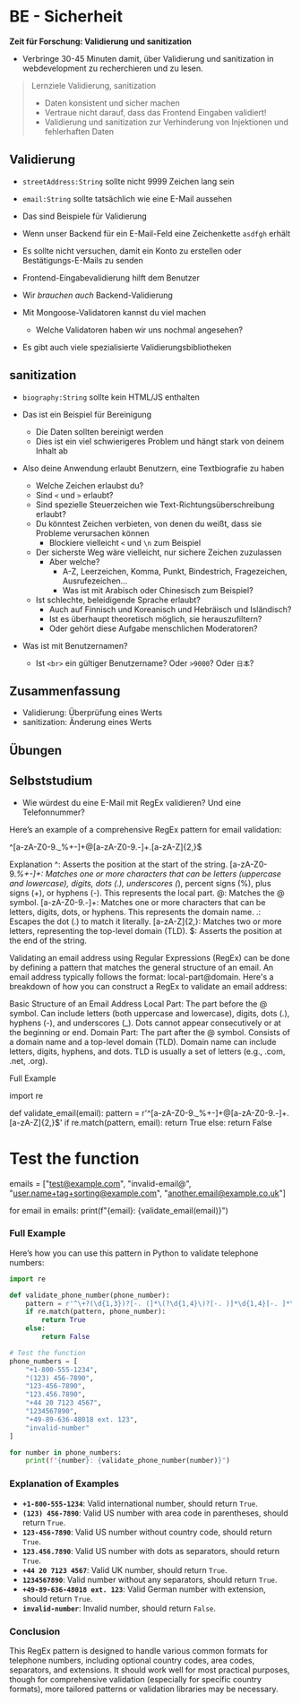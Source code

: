 # BE - Sicherheit 


**Zeit für Forschung: Validierung und sanitization**

  - Verbringe 30-45 Minuten damit, über Validierung und sanitization in webdevelopment zu recherchieren und zu lesen.


> Lernziele
> Validierung, sanitization
> - Daten konsistent und sicher machen
> - Vertraue nicht darauf, dass das Frontend Eingaben validiert!
> - Validierung und sanitization zur Verhinderung von Injektionen und fehlerhaften Daten

## Validierung

- `streetAddress:String` sollte nicht 9999 Zeichen lang sein
- `email:String` sollte tatsächlich wie eine E-Mail aussehen

- Das sind Beispiele für Validierung
- Wenn unser Backend für ein E-Mail-Feld eine Zeichenkette `asdfgh` erhält
- Es sollte nicht versuchen, damit ein Konto zu erstellen oder Bestätigungs-E-Mails zu senden

- Frontend-Eingabevalidierung hilft dem Benutzer
- Wir _brauchen auch_ Backend-Validierung
- Mit Mongoose-Validatoren kannst du viel machen
    - Welche Validatoren haben wir uns nochmal angesehen?

- Es gibt auch viele spezialisierte Validierungsbibliotheken

## sanitization

- `biography:String` sollte kein HTML/JS enthalten

- Das ist ein Beispiel für Bereinigung
    - Die Daten sollten bereinigt werden
    - Dies ist ein viel schwierigeres Problem und hängt stark von deinem Inhalt ab

- Also deine Anwendung erlaubt Benutzern, eine Textbiografie zu haben
    - Welche Zeichen erlaubst du?
    - Sind `<` und `>` erlaubt?
    - Sind spezielle Steuerzeichen wie Text-Richtungsüberschreibung erlaubt?
    - Du könntest Zeichen verbieten, von denen du weißt, dass sie Probleme verursachen können
        - Blockiere vielleicht `<` und `\n` zum Beispiel
    - Der sicherste Weg wäre vielleicht, nur sichere Zeichen zuzulassen
        - Aber welche?
            - A-Z, Leerzeichen, Komma, Punkt, Bindestrich, Fragezeichen, Ausrufezeichen...
            - Was ist mit Arabisch oder Chinesisch zum Beispiel?
    - Ist schlechte, beleidigende Sprache erlaubt?
        - Auch auf Finnisch und Koreanisch und Hebräisch und Isländisch?
        - Ist es überhaupt theoretisch möglich, sie herauszufiltern?
        - Oder gehört diese Aufgabe menschlichen Moderatoren?

- Was ist mit Benutzernamen?
    - Ist `<br>` ein gültiger Benutzername? Oder `>9000`? Oder `日本`?




## Zusammenfassung

- Validierung: Überprüfung eines Werts
- sanitization: Änderung eines Werts

## Übungen


## Selbststudium

- Wie würdest du eine E-Mail mit RegEx validieren? Und eine Telefonnummer?

Here’s an example of a comprehensive RegEx pattern for email validation:


^[a-zA-Z0-9._%+-]+@[a-zA-Z0-9.-]+\.[a-zA-Z]{2,}$

Explanation
^: Asserts the position at the start of the string.
[a-zA-Z0-9._%+-]+: Matches one or more characters that can be letters (uppercase and lowercase), digits, dots (.), underscores (_), percent signs (%), plus signs (+), or hyphens (-). This represents the local part.
@: Matches the @ symbol.
[a-zA-Z0-9.-]+: Matches one or more characters that can be letters, digits, dots, or hyphens. This represents the domain name.
\.: Escapes the dot (.) to match it literally.
[a-zA-Z]{2,}: Matches two or more letters, representing the top-level domain (TLD).
$: Asserts the position at the end of the string.









Validating an email address using Regular Expressions (RegEx) can be done by defining a pattern that matches the general structure of an email. An email address typically follows the format: local-part@domain. Here's a breakdown of how you can construct a RegEx to validate an email address:

Basic Structure of an Email Address
Local Part: The part before the @ symbol.
Can include letters (both uppercase and lowercase), digits, dots (.), hyphens (-), and underscores (_).
Dots cannot appear consecutively or at the beginning or end.
Domain Part: The part after the @ symbol.
Consists of a domain name and a top-level domain (TLD).
Domain name can include letters, digits, hyphens, and dots.
TLD is usually a set of letters (e.g., .com, .net, .org).

Full Example


import re

def validate_email(email):
    pattern = r'^[a-zA-Z0-9._%+-]+@[a-zA-Z0-9.-]+\.[a-zA-Z]{2,}$'
    if re.match(pattern, email):
        return True
    else:
        return False

# Test the function
emails = ["test@example.com", "invalid-email@", "user.name+tag+sorting@example.com", "another.email@example.co.uk"]

for email in emails:
    print(f"{email}: {validate_email(email)}")




### Full Example

Here’s how you can use this pattern in Python to validate telephone numbers:

```python
import re

def validate_phone_number(phone_number):
    pattern = r'^\+?(\d{1,3})?[-. (]*\(?\d{1,4}\)?[-. )]*\d{1,4}[-. ]*\d{1,4}[-. ]*\d{1,9}(\s*(ext|x|ext.)\s*\d{1,5})?$'
    if re.match(pattern, phone_number):
        return True
    else:
        return False

# Test the function
phone_numbers = [
    "+1-800-555-1234",
    "(123) 456-7890",
    "123-456-7890",
    "123.456.7890",
    "+44 20 7123 4567",
    "1234567890",
    "+49-89-636-48018 ext. 123",
    "invalid-number"
]

for number in phone_numbers:
    print(f"{number}: {validate_phone_number(number)}")
```

### Explanation of Examples

- **`+1-800-555-1234`**: Valid international number, should return `True`.
- **`(123) 456-7890`**: Valid US number with area code in parentheses, should return `True`.
- **`123-456-7890`**: Valid US number without country code, should return `True`.
- **`123.456.7890`**: Valid US number with dots as separators, should return `True`.
- **`+44 20 7123 4567`**: Valid UK number, should return `True`.
- **`1234567890`**: Valid number without any separators, should return `True`.
- **`+49-89-636-48018 ext. 123`**: Valid German number with extension, should return `True`.
- **`invalid-number`**: Invalid number, should return `False`.

### Conclusion

This RegEx pattern is designed to handle various common formats for telephone numbers, including optional country codes, area codes, separators, and extensions. It should work well for most practical purposes, though for comprehensive validation (especially for specific country formats), more tailored patterns or validation libraries may be necessary.